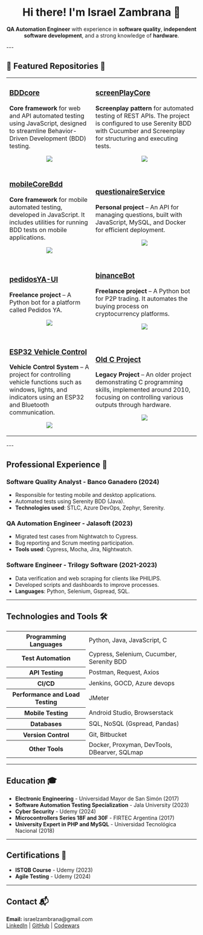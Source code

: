 

<h1 align="center">Hi there! I'm Israel Zambrana 👋</h1>

<p align="center">
  <strong>QA Automation Engineer</strong> with experience in <strong>software quality</strong>, <strong>independent software development</strong>, and a strong knowledge of <strong>hardware</strong>.
</p>
---

<h2>📂 Featured Repositories 📂</h2>

<div align="center">
  <table>
    <tr>
      <td>
        <h3><a href="https://github.com/dkmar11/BDDcore" target="_blank">BDDcore</a></h3>
        <p>
          <strong>Core framework</strong> for web and API automated testing using JavaScript, designed to streamline Behavior-Driven Development (BDD) testing.
        </p>
        <p align="center">
          <a href="https://skillicons.dev">
            <img src="https://skillicons.dev/icons?i=nodejs,jest,docker,selenium,gherkin,azure" />
          </a>
        </p>
      </td>
      <td>
        <h3><a href="https://github.com/dkmar11/screenPlayCore" target="_blank">screenPlayCore</a></h3>
        <p>
          <strong>Screenplay pattern</strong> for automated testing of REST APIs. The project is configured to use Serenity BDD with Cucumber and Screenplay for structuring and executing tests.
        </p>
                <p align="center">
          <a href="https://skillicons.dev">
            <img src="https://skillicons.dev/icons?i=java,gherkin,gradle,jenkins,docker" />
          </a>
        </p>
      </td>
    </tr>
    <tr>
      <td>
        <h3><a href="https://github.com/dkmar11/mobileCoreBdd" target="_blank">mobileCoreBdd</a></h3>
        <p>
          <strong>Core framework</strong> for mobile automated testing, developed in JavaScript. It includes utilities for running BDD tests on mobile applications.
        </p>
                <p align="center">
          <a href="https://skillicons.dev">
            <img src="https://skillicons.dev/icons?i=nodejs,androidstudio,gherkin" />
          </a>
        </p>
      </td>
      <td>
        <h3><a href="https://github.com/dkmar11/questionaireService" target="_blank">questionaireService</a></h3>
        <p>
          <strong>Personal project</strong> – An API for managing questions, built with JavaScript, MySQL, and Docker for efficient deployment.
        </p>
                <p align="center">
          <a href="https://skillicons.dev">
             <img src="https://skillicons.dev/icons?i=nodejs,jenkins,jest,docker,express,mysql" />
          </a>
        </p>
      </td>
    </tr>
    <tr>
      <td>
        <h3><a href="https://github.com/dkmar11/pedidosYA-UI" target="_blank">pedidosYA-UI</a></h3>
        <p>
          <strong>Freelance project</strong> – A Python bot for a platform called Pedidos YA.
        </p>
                <p align="center">
          <a href="https://skillicons.dev">
             <img src="https://skillicons.dev/icons?i=py,selenium" />
          </a>
        </p>
      </td>
      <td>
        <h3><a href="https://github.com/dkmar11/binanceBot" target="_blank">binanceBot</a></h3>
        <p>
          <strong>Freelance project</strong> – A Python bot for P2P trading. It automates the buying process on cryptocurrency platforms.
        </p>
                <p align="center">
          <a href="https://skillicons.dev">
             <img src="https://skillicons.dev/icons?i=py,selenium" />
          </a>
        </p>
      </td>
    </tr>
    <tr>
      <td>
        <h3><a href="https://github.com/dkmar11/VehicleControlSystem" target="_blank">ESP32 Vehicle Control</a></h3>
        <p>
          <strong>Vehicle Control System</strong> – A project for controlling vehicle functions such as windows, lights, and indicators using an ESP32 and Bluetooth communication.
        </p>
        <p align="center">
          <a href="https://skillicons.dev">
            <img src="https://skillicons.dev/icons?i=arduino" />
          </a>
        </p>
      </td>
      <td>
        <h3><a href="https://github.com/dkmar11/nurseCallSystem" target="_blank">Old C Project</a></h3>
        <p>
          <strong>Legacy Project</strong> – An older project demonstrating C programming skills, implemented around 2010, focusing on controlling various outputs through hardware.
        </p>
        <p align="center">
          <a href="https://skillicons.dev">
            <img src="https://skillicons.dev/icons?i=c" />
          </a>
        </p>
      </td>
    </tr>
  </table>
</div>
---

<h2>Professional Experience 💼</h2>

<h3>Software Quality Analyst - Banco Ganadero (2024)</h3>
<ul>
  <li>Responsible for testing mobile and desktop applications.</li>
  <li>Automated tests using Serenity BDD (Java).</li>
  <li><strong>Technologies used</strong>: STLC, Azure DevOps, Zephyr, Serenity.</li>
</ul>

<h3>QA Automation Engineer - Jalasoft (2023)</h3>
<ul>
  <li>Migrated test cases from Nightwatch to Cypress.</li>
  <li>Bug reporting and Scrum meeting participation.</li>
  <li><strong>Tools used</strong>: Cypress, Mocha, Jira, Nightwatch.</li>
</ul>


<h3>Software Engineer - Trilogy Software (2021-2023)</h3>
<ul>
  <li>Data verification and web scraping for clients like PHILIPS.</li>
  <li>Developed scripts and dashboards to improve processes.</li>
  <li><strong>Languages</strong>: Python, Selenium, Gspread, SQL.</li>
</ul>

---

<h2>Technologies and Tools 🛠️</h2>
<table>
  <tr>
    <th>Programming Languages</th>
    <td>Python, Java, JavaScript, C</td>
  </tr>
  <tr>
    <th>Test Automation</th>
    <td>Cypress, Selenium, Cucumber, Serenity BDD</td>
  </tr>
  <tr>
    <th>API Testing</th>
    <td>Postman, Request, Axios</td>
  </tr>
  <tr>
    <th>CI/CD</th>
    <td>Jenkins, GOCD, Azure devops</td>
  </tr>
  <tr>
    <th>Performance and Load Testing</th>
    <td>JMeter</td>
  </tr>
  <tr>
    <th>Mobile Testing</th>
    <td>Android Studio, Browserstack</td>
  </tr>
  <tr>
    <th>Databases</th>
    <td>SQL, NoSQL (Gspread, Pandas)</td>
  </tr>
  <tr>
    <th>Version Control</th>
    <td>Git, Bitbucket</td>
  </tr>
  <tr>
    <th>Other Tools</th>
    <td>Docker, Proxyman, DevTools, DBearver, SQLmap</td>
  </tr>
</table>

---

<h2>Education 🎓</h2>
<ul>
  <li><strong>Electronic Engineering</strong> - Universidad Mayor de San Simón (2017)</li>
  <li><strong>Software Automation Testing Specialization</strong> - Jala University (2023)</li>
  <li><strong>Cyber Security</strong> - Udemy (2024)</li>
  <li><strong>Microcontrollers Series 18F and 30F</strong> - FIRTEC Argentina (2017)</li>
  <li><strong>University Expert in PHP and MySQL</strong> - Universidad Tecnológica Nacional (2018)</li>
</ul>

---

<h2>Certifications 📜</h2>
<ul>
  <li><strong>ISTQB Course</strong> - Udemy (2023)</li>
  <li><strong>Agile Testing</strong> - Udemy (2024)</li>
</ul>

---

<h2>Contact 📬</h2>
<p>
  <strong>Email:</strong> israelzambrana@gmail.com<br>
  <a href="https://www.linkedin.com/in/dkmar11/" target="_blank">LinkedIn</a> | 
  <a href="https://github.com/dkmar11" target="_blank">GitHub</a> | 
  <a href="https://www.codewars.com/users/dkmar" target="_blank">Codewars</a>
</p>

